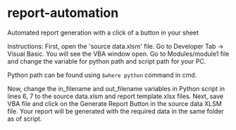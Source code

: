 # report-automation
Automated report generation with a click of a button in your sheet

Instructions:
First, open the 'source data.xlsm' file. Go to Developer Tab -> Visual Basic. You will see the VBA window open.
Go to Modules/module1 file and change the variable for python path and script path for your PC.

Python path can be found using `$where python` command in cmd.

Now, change the in_filename and out_filename variables in Python script in lines 6, 7 to the source data.xlsm and report template.xlsx files.
Next, save VBA file and click on the Generate Report Button in the source data XLSM file.
Your report will be generated with the required data in the same folder as of script.
